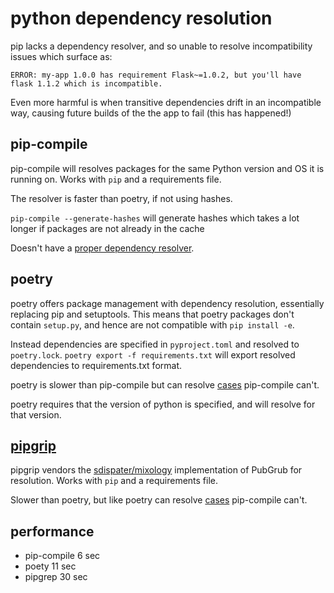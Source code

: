 # python dependency resolution

pip lacks a dependency resolver, and so unable to resolve incompatibility issues which surface as:
 
```
ERROR: my-app 1.0.0 has requirement Flask~=1.0.2, but you'll have flask 1.1.2 which is incompatible.
```
 
Even more harmful is when transitive dependencies drift in an incompatible way, causing future builds of the the app to fail (this has happened!)

## pip-compile

pip-compile will resolves packages for the same Python version and OS it is running on. Works with `pip` and a requirements file.

The resolver is faster than poetry, if not using hashes.

`pip-compile --generate-hashes` will generate hashes which takes a lot longer if packages are not already in the cache

Doesn't have a [proper dependency resolver](https://github.com/jazzband/pip-tools/issues/1187#issuecomment-663993125).

## poetry

poetry offers package management with dependency resolution, essentially replacing pip and setuptools. This means that poetry packages don't contain `setup.py`, and hence are not compatible with `pip install -e`.

Instead dependencies are specified in `pyproject.toml` and resolved to `poetry.lock`. `poetry export -f requirements.txt` will export resolved dependencies to requirements.txt format.

poetry is slower than pip-compile but can resolve [cases](https://github.com/jazzband/pip-tools/issues/1187) pip-compile can't.

poetry requires that the version of python is specified, and will resolve for that version.

## [pipgrip](https://github.com/ddelange/pipgrip)

pipgrip vendors the [sdispater/mixology](https://github.com/sdispater/mixology) implementation of PubGrub for resolution. Works with `pip` and a requirements file.

Slower than poetry, but like poetry can resolve [cases](https://github.com/jazzband/pip-tools/issues/1187) pip-compile can't.

## performance

* pip-compile 6 sec
* poety 11 sec
* pipgrep 30 sec
